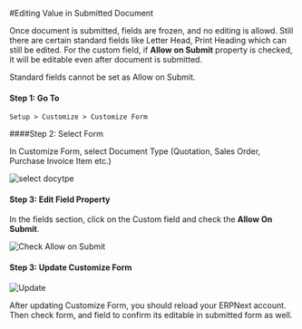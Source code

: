 #Editing Value in Submitted Document

Once document is submitted, fields are frozen, and no editing is allowd. Still there are certain standard fields like Letter Head, Print Heading which can still be edited. For the custom field, if **Allow on Submit** property is checked, it will be editable even after document is submitted.

<div class="well"> Standard fields cannot be set as Allow on Submit.</div>

#### Step 1: Go To

`Setup > Customize > Customize Form`

####Step 2: Select Form

In Customize Form, select Document Type (Quotation, Sales Order, Purchase Invoice Item etc.)

<img alt="select docytpe" class="screenshot" src="{{docs_base_url}}/assets/img/articles/allow-on-submit-1.png">

#### Step 3: Edit Field Property

In the fields section, click on the Custom field and check the **Allow On Submit**.

<img alt="Check Allow on Submit" class="screenshot" src="{{docs_base_url}}/assets/img/articles/allow-on-submit-2.png">

#### Step 3: Update Customize Form

<img alt="Update" class="screenshot" src="{{docs_base_url}}/assets/img/articles/allow-on-submit-3.png">

After updating Customize Form, you should reload your ERPNext account. Then check form, and field to confirm its editable in submitted form as well.

<!-- markdown -->
